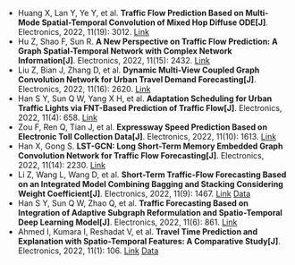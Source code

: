 * Huang X, Lan Y, Ye Y, et al. <b>Traffic Flow Prediction Based on Multi-Mode Spatial-Temporal Convolution of Mixed Hop Diffuse ODE[J]</b>. Electronics, 2022, 11(19): 3012. [Link](https://www.mdpi.com/1844588)
* Hu Z, Shao F, Sun R. <b>A New Perspective on Traffic Flow Prediction: A Graph Spatial-Temporal Network with Complex Network Information[J]</b>. Electronics, 2022, 11(15): 2432. [Link](https://www.mdpi.com/2079-9292/11/15/2432)
* Liu Z, Bian J, Zhang D, et al. <b>Dynamic Multi-View Coupled Graph Convolution Network for Urban Travel Demand Forecasting[J]</b>. Electronics, 2022, 11(16): 2620. [Link](https://www.mdpi.com/2079-9292/11/16/2620)
* Han S Y, Sun Q W, Yang X H, et al. <b>Adaptation Scheduling for Urban Traffic Lights via FNT-Based Prediction of Traffic Flow[J]</b>. Electronics, 2022, 11(4): 658. [Link](https://www.mdpi.com/2079-9292/11/4/658)
* Zou F, Ren Q, Tian J, et al. <b>Expressway Speed Prediction Based on Electronic Toll Collection Data[J]</b>. Electronics, 2022, 11(10): 1613. [Link](https://www.mdpi.com/2079-9292/11/10/1613)
* Han X, Gong S. <b>LST-GCN: Long Short-Term Memory Embedded Graph Convolution Network for Traffic Flow Forecasting[J]</b>. Electronics, 2022, 11(14): 2230. [Link](https://www.mdpi.com/2079-9292/11/14/2230)
* Li Z, Wang L, Wang D, et al. <b>Short-Term Traffic-Flow Forecasting Based on an Integrated Model Combining Bagging and Stacking Considering Weight Coefficient[J]</b>. Electronics, 2022, 11(9): 1467. [Link](https://www.mdpi.com/article/10.3390/electronics11091467) [Data](https://new.portal.its.pdx.edu/downloads/)
* Han S Y, Sun Q W, Zhao Q, et al. <b>Traffic Forecasting Based on Integration of Adaptive Subgraph Reformulation and Spatio-Temporal Deep Learning Model[J]</b>. Electronics, 2022, 11(6): 861. [Link](https://www.mdpi.com/1534518)
* Ahmed I, Kumara I, Reshadat V, et al. <b>Travel Time Prediction and Explanation with Spatio-Temporal Features: A Comparative Study[J]</b>. Electronics, 2022, 11(1): 106. [Link](https://www.mdpi.com/2079-9292/11/1/106) [Data](https://zenodo.org/record/5806069#.YcmpQmjMJPZ)

